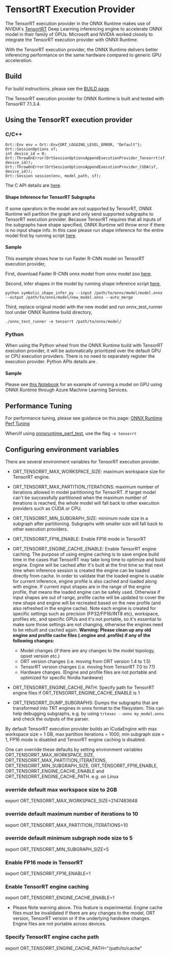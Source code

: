 # TensortRT Execution Provider

The TensorRT execution provider in the ONNX Runtime makes use of NVIDIA's [TensortRT](https://developer.nvidia.com/tensorrt) Deep Learning inferencing engine to accelerate ONNX model in their family of GPUs. Microsoft and NVIDIA worked closely to integrate the TensorRT execution provider with ONNX Runtime.

With the TensorRT execution provider, the ONNX Runtime delivers better inferencing performance on the same hardware compared to generic GPU acceleration. 

## Build
For build instructions, please see the [BUILD page](../../BUILD.md#tensorrt). 

The TensorRT execution provider for ONNX Runtime is built and tested with TensorRT 7.1.3.4.

## Using the TensorRT execution provider
### C/C++
```
Ort::Env env = Ort::Env{ORT_LOGGING_LEVEL_ERROR, "Default"};
Ort::SessionOptions sf;
int device_id = 0;
Ort::ThrowOnError(OrtSessionOptionsAppendExecutionProvider_Tensorrt(sf, device_id));
Ort::ThrowOnError(OrtSessionOptionsAppendExecutionProvider_CUDA(sf, device_id));
Ort::Session session(env, model_path, sf);
```
The C API details are [here](../C_API.md#c-api).

#### Shape Inference for TensorRT Subgraphs
If some operators in the model are not supported by TensorRT, ONNX Runtime will partition the graph and only send supported subgraphs to TensorRT execution provider. Because TensorRT requires that all inputs of the subgraphs have shape specified, ONNX Runtime will throw error if there is no input shape info. In this case please run shape inference for the entire model first by running script [here](https://github.com/microsoft/onnxruntime/blob/master/onnxruntime/python/tools/symbolic_shape_infer.py).

#### Sample
This example shows how to run Faster R-CNN model on TensorRT execution provider,

First, download Faster R-CNN onnx model from onnx model zoo [here](https://github.com/onnx/models/tree/master/vision/object_detection_segmentation/faster-rcnn).

Second, infer shapes in the model by running shape inference script [here](https://github.com/microsoft/onnxruntime/blob/master/onnxruntime/python/tools/symbolic_shape_infer.py),
```
python symbolic_shape_infer.py --input /path/to/onnx/model/model.onnx --output /path/to/onnx/model/new_model.onnx --auto_merge
```

Third, replace original model with the new model and run onnx_test_runner tool under ONNX Runtime build directory,
```
./onnx_test_runner -e tensorrt /path/to/onnx/model/
```

### Python
When using the Python wheel from the ONNX Runtime build with TensorRT execution provider, it will be automatically prioritized over the default GPU or CPU execution providers. There is no need to separately register the execution provider. Python APIs details are .

#### Sample
Please see [this Notebook](../python/notebooks/onnx-inference-byoc-gpu-cpu-aks.ipynb) for an example of running a model on GPU using ONNX Runtime through Azure Machine Learning Services.

## Performance Tuning
For performance tuning, please see guidance on this page: [ONNX Runtime Perf Tuning](../ONNX_Runtime_Perf_Tuning.md)

When/if using [onnxruntime_perf_test](../../onnxruntime/test/perftest#onnxruntime-performance-test), use the flag `-e tensorrt` 

## Configuring environment variables
There are several environment variables for TensorRT execution provider.

* ORT_TENSORRT_MAX_WORKSPACE_SIZE: maximum workspace size for TensorRT engine.

* ORT_TENSORRT_MAX_PARTITION_ITERATIONS: maximum number of iterations allowed in model partitioning for TensorRT. If target model can't be successfully partitioned when the maximum number of iterations is reached, the whole model will fall back to other execution providers such as CUDA or CPU.

* ORT_TENSORRT_MIN_SUBGRAPH_SIZE: minimum node size in a subgraph after partitioning. Subgraphs with smaller size will fall back to other execution providers.

* ORT_TENSORRT_FP16_ENABLE: Enable FP16 mode in TensorRT

* ORT_TENSORRT_ENGINE_CACHE_ENABLE: Enable TensorRT engine caching. The purpose of using engine caching is to save engine build time in the cases that TensorRT may take long time to optimize and build engine. Engine will be cached after it's built at the first time so that next time when inference session is created the engine can be loaded directly from cache. In order to validate that the loaded engine is usable for current inference, engine profile is also cached and loaded along with engine. If current input shapes are in the range of the engine profile, that means the loaded engine can be safely used. Otherwise if input shapes are out of range, profile cache will be updated to cover the new shape and engine will be recreated based on the new profile (and also refreshed in the engine cache). Note each engine is created for specific settings such as precision (FP32/FP16/INT8 etc), workspace, profiles etc, and specific GPUs and it's not portable, so it's essential to make sure those settings are not changing, otherwise the engines need to be rebuilt and cached again.
**Warning: Please clean up any old engine and profile cache files (.engine and .profile) if any of the following changes:**
  - Model changes (if there are any changes to the model topology, opset version etc.)
  - ORT version changes (i.e. moving from ORT version 1.4 to 1.5)
  - TensorRT version changes (i.e. moving from TensorRT 7.0 to 7.1)
  - Hardware changes. (Engine and profile files are not portable and optimized for specific Nvidia hardware)

* ORT_TENSORRT_ENGINE_CACHE_PATH: Specify path for TensorRT engine files if ORT_TENSORRT_ENGINE_CACHE_ENABLE is 1

* ORT_TENSORRT_DUMP_SUBGRAPHS: Dumps the subgraphs that are transformed into TRT engines in onnx format to the filesystem. This can help debugging subgraphs, e.g. by using  `trtexec --onnx my_model.onnx` and check the outputs of the parser.

By default TensorRT execution provider builds an ICudaEngine with max workspace size = 1 GB, max partition iterations = 1000, min subgraph size = 1, FP16 mode is disabled and TensorRT engine caching is disabled.

One can override these defaults by setting environment variables ORT_TENSORRT_MAX_WORKSPACE_SIZE, ORT_TENSORRT_MAX_PARTITION_ITERATIONS, ORT_TENSORRT_MIN_SUBGRAPH_SIZE,  ORT_TENSORRT_FP16_ENABLE, ORT_TENSORRT_ENGINE_CACHE_ENABLE and ORT_TENSORRT_ENGINE_CACHE_PATH.
e.g. on Linux

### override default max workspace size to 2GB
export ORT_TENSORRT_MAX_WORKSPACE_SIZE=2147483648

### override default maximum number of iterations to 10 
export ORT_TENSORRT_MAX_PARTITION_ITERATIONS=10
        
### override default minimum subgraph node size to 5
export ORT_TENSORRT_MIN_SUBGRAPH_SIZE=5

### Enable FP16 mode in TensorRT
export ORT_TENSORRT_FP16_ENABLE=1

### Enable TensorRT engine caching
export ORT_TENSORRT_ENGINE_CACHE_ENABLE=1
* Please Note warning above. This feature is experimental. Engine cache files must be invalidated if there are any changes to the model, ORT version, TensorRT version or if the
underlying hardware changes. Engine files are not portable across devices.

### Specify TensorRT engine cache path
export ORT_TENSORRT_ENGINE_CACHE_PATH="/path/to/cache"
